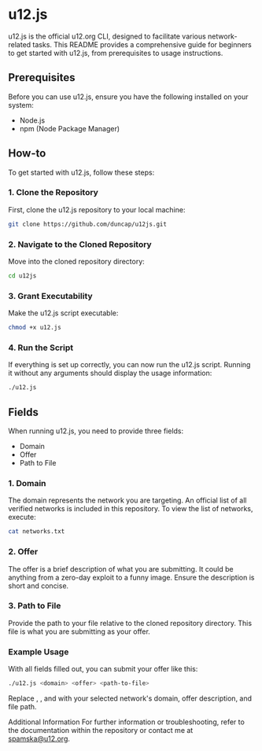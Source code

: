 # u12.js

u12.js is the official u12.org CLI, designed to facilitate various network-related tasks. This README provides a comprehensive guide for beginners to get started with u12.js, from prerequisites to usage instructions.

## Prerequisites

Before you can use u12.js, ensure you have the following installed on your system:

- Node.js
- npm (Node Package Manager)

## How-to

To get started with u12.js, follow these steps:

### 1. Clone the Repository

First, clone the u12.js repository to your local machine:

```bash
git clone https://github.com/duncap/u12js.git
```
### 2. Navigate to the Cloned Repository
Move into the cloned repository directory:

```bash
cd u12js
```
### 3. Grant Executability
Make the u12.js script executable:

```bash
chmod +x u12.js
```
### 4. Run the Script
If everything is set up correctly, you can now run the u12.js script. Running it without any arguments should display the usage information:

```bash 
./u12.js
```
## Fields
When running u12.js, you need to provide three fields:

- Domain
- Offer
- Path to File

### 1. Domain
The domain represents the network you are targeting. An official list of all verified networks is included in this repository. To view the list of networks, execute:

```bash
cat networks.txt
```
### 2. Offer
The offer is a brief description of what you are submitting. It could be anything from a zero-day exploit to a funny image. Ensure the description is short and concise.

### 3. Path to File
Provide the path to your file relative to the cloned repository directory. This file is what you are submitting as your offer.

### Example Usage
With all fields filled out, you can submit your offer like this:

```bash
./u12.js <domain> <offer> <path-to-file>
```
Replace <domain>, <offer>, and <path-to-file> with your selected network's domain, offer description, and file path.

Additional Information
For further information or troubleshooting, refer to the documentation within the repository or contact me at spamska@u12.org.
